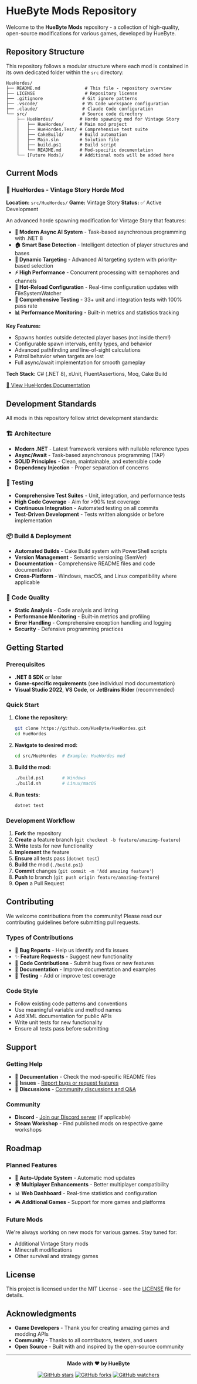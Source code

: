 # HueByte Mods Repository

Welcome to the **HueByte Mods** repository - a collection of high-quality, open-source modifications for various games, developed by HueByte.

## Repository Structure

This repository follows a modular structure where each mod is contained in its own dedicated folder within the `src` directory:

```
HueHordes/
├── README.md                 # This file - repository overview
├── LICENSE                   # Repository license
├── .gitignore               # Git ignore patterns
├── .vscode/                 # VS Code workspace configuration
├── .claude/                 # Claude Code configuration
└── src/                     # Source code directory
    ├── HueHordes/          # Horde spawning mod for Vintage Story
    │   ├── HueHordes/      # Main mod project
    │   ├── HueHordes.Test/ # Comprehensive test suite
    │   ├── CakeBuild/      # Build automation
    │   ├── Main.sln        # Solution file
    │   ├── build.ps1       # Build script
    │   └── README.md       # Mod-specific documentation
    └── [Future Mods]/      # Additional mods will be added here
```

## Current Mods

### 🧟 HueHordes - Vintage Story Horde Mod
**Location:** `src/HueHordes/`
**Game:** Vintage Story
**Status:** ✅ Active Development

An advanced horde spawning modification for Vintage Story that features:

- **🤖 Modern Async AI System** - Task-based asynchronous programming with .NET 8
- **🏠 Smart Base Detection** - Intelligent detection of player structures and bases
- **🎯 Dynamic Targeting** - Advanced AI targeting system with priority-based selection
- **⚡ High Performance** - Concurrent processing with semaphores and channels
- **🔧 Hot-Reload Configuration** - Real-time configuration updates with FileSystemWatcher
- **🧪 Comprehensive Testing** - 33+ unit and integration tests with 100% pass rate
- **📊 Performance Monitoring** - Built-in metrics and statistics tracking

**Key Features:**
- Spawns hordes outside detected player bases (not inside them!)
- Configurable spawn intervals, entity types, and behavior
- Advanced pathfinding and line-of-sight calculations
- Patrol behavior when targets are lost
- Full async/await implementation for smooth gameplay

**Tech Stack:** C# (.NET 8), xUnit, FluentAssertions, Moq, Cake Build

[📖 View HueHordes Documentation](src/HueHordes/README.md)

## Development Standards

All mods in this repository follow strict development standards:

### 🏗️ Architecture
- **Modern .NET** - Latest framework versions with nullable reference types
- **Async/Await** - Task-based asynchronous programming (TAP)
- **SOLID Principles** - Clean, maintainable, and extensible code
- **Dependency Injection** - Proper separation of concerns

### 🧪 Testing
- **Comprehensive Test Suites** - Unit, integration, and performance tests
- **High Code Coverage** - Aim for >90% test coverage
- **Continuous Integration** - Automated testing on all commits
- **Test-Driven Development** - Tests written alongside or before implementation

### 📦 Build & Deployment
- **Automated Builds** - Cake Build system with PowerShell scripts
- **Version Management** - Semantic versioning (SemVer)
- **Documentation** - Comprehensive README files and code documentation
- **Cross-Platform** - Windows, macOS, and Linux compatibility where applicable

### 🔧 Code Quality
- **Static Analysis** - Code analysis and linting
- **Performance Monitoring** - Built-in metrics and profiling
- **Error Handling** - Comprehensive exception handling and logging
- **Security** - Defensive programming practices

## Getting Started

### Prerequisites
- **.NET 8 SDK** or later
- **Game-specific requirements** (see individual mod documentation)
- **Visual Studio 2022**, **VS Code**, or **JetBrains Rider** (recommended)

### Quick Start
1. **Clone the repository:**
   ```bash
   git clone https://github.com/HueByte/HueHordes.git
   cd HueHordes
   ```

2. **Navigate to desired mod:**
   ```bash
   cd src/HueHordes  # Example: HueHordes mod
   ```

3. **Build the mod:**
   ```bash
   ./build.ps1       # Windows
   ./build.sh        # Linux/macOS
   ```

4. **Run tests:**
   ```bash
   dotnet test
   ```

### Development Workflow
1. **Fork** the repository
2. **Create** a feature branch (`git checkout -b feature/amazing-feature`)
3. **Write** tests for new functionality
4. **Implement** the feature
5. **Ensure** all tests pass (`dotnet test`)
6. **Build** the mod (`./build.ps1`)
7. **Commit** changes (`git commit -m 'Add amazing feature'`)
8. **Push** to branch (`git push origin feature/amazing-feature`)
9. **Open** a Pull Request

## Contributing

We welcome contributions from the community! Please read our contributing guidelines before submitting pull requests.

### Types of Contributions
- 🐛 **Bug Reports** - Help us identify and fix issues
- ✨ **Feature Requests** - Suggest new functionality
- 🔧 **Code Contributions** - Submit bug fixes or new features
- 📖 **Documentation** - Improve documentation and examples
- 🧪 **Testing** - Add or improve test coverage

### Code Style
- Follow existing code patterns and conventions
- Use meaningful variable and method names
- Add XML documentation for public APIs
- Write unit tests for new functionality
- Ensure all tests pass before submitting

## Support

### Getting Help
- 📖 **Documentation** - Check the mod-specific README files
- 🐛 **Issues** - [Report bugs or request features](https://github.com/HueByte/HueHordes/issues)
- 💬 **Discussions** - [Community discussions and Q&A](https://github.com/HueByte/HueHordes/discussions)

### Community
- **Discord** - [Join our Discord server](https://discord.gg/your-server) (if applicable)
- **Steam Workshop** - Find published mods on respective game workshops

## Roadmap

### Planned Features
- 🔄 **Auto-Update System** - Automatic mod updates
- 🌍 **Multiplayer Enhancements** - Better multiplayer compatibility
- 📊 **Web Dashboard** - Real-time statistics and configuration
- 🎮 **Additional Games** - Support for more games and platforms

### Future Mods
We're always working on new mods for various games. Stay tuned for:
- Additional Vintage Story mods
- Minecraft modifications
- Other survival and strategy games

## License

This project is licensed under the MIT License - see the [LICENSE](LICENSE) file for details.

## Acknowledgments

- **Game Developers** - Thank you for creating amazing games and modding APIs
- **Community** - Thanks to all contributors, testers, and users
- **Open Source** - Built with and inspired by the open-source community

---

<div align="center">

**Made with ❤️ by HueByte**

[![GitHub stars](https://img.shields.io/github/stars/HueByte/HueHordes.svg?style=social&label=Star)](https://github.com/HueByte/HueHordes)
[![GitHub forks](https://img.shields.io/github/forks/HueByte/HueHordes.svg?style=social&label=Fork)](https://github.com/HueByte/HueHordes/fork)
[![GitHub watchers](https://img.shields.io/github/watchers/HueByte/HueHordes.svg?style=social&label=Watch)](https://github.com/HueByte/HueHordes)

</div>